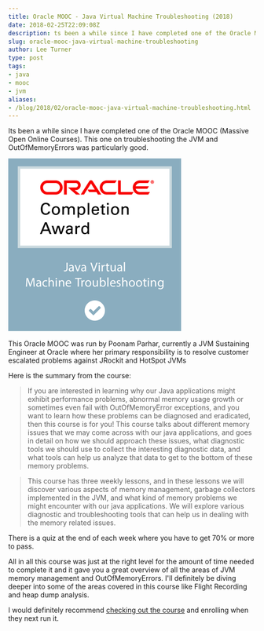```yaml
---
title: Oracle MOOC - Java Virtual Machine Troubleshooting (2018)
date: 2018-02-25T22:09:08Z
description: ts been a while since I have completed one of the Oracle MOOC (Massive Open Online Courses).  This one on troubleshooting the JVM and OutOfMemoryErrors was particularly good.
slug: oracle-mooc-java-virtual-machine-troubleshooting
author: Lee Turner
type: post
tags:
- java
- mooc
- jvm
aliases:
- /blog/2018/02/oracle-mooc-java-virtual-machine-troubleshooting.html
---
```

Its been a while since I have completed one of the Oracle MOOC (Massive Open Online Courses).  This one on troubleshooting the JVM and OutOfMemoryErrors was particularly good.

![JVM Troubleshooting Orcale MOOC](/img/blog/2018-02-25-oracle-mooc-java-virtual-machine-troubleshooting/completion-award-for-oracle-mooc-java-virtual-machine-troubleshooting-2018.png)

This Oracle MOOC was run by Poonam Parhar, currently a JVM Sustaining Engineer at Oracle where her primary responsibility is to resolve customer escalated problems against JRockit and HotSpot JVMs

Here is the summary from the course:

>If you are interested in learning why our Java applications might exhibit performance problems, abnormal memory usage growth or sometimes even fail with OutOfMemoryError exceptions, and you want to learn how these problems can be diagnosed and eradicated, then this course is for you! This course talks about different memory issues that we may come across with our java applications, and goes in detail on how we should approach these issues, what diagnostic tools we should use to collect the interesting diagnostic data, and what tools can help us analyze that data to get to the bottom of these memory problems.

>This course has three weekly lessons, and in these lessons we will discover various aspects of memory management, garbage collectors implemented in the JVM, and what kind of memory problems we might encounter with our java applications. We will explore various diagnostic and troubleshooting tools that can help us in dealing with the memory related issues.

There is a quiz at the end of each week where you have to get 70% or more to pass.

All in all this course was just at the right level for the amount of time needed to complete it and it gave you a great overview of all the areas of JVM memory management and OutOfMemoryErrors.  I'll definitely be diving deeper into some of the areas covered in this course like Flight Recording and heap dump analysis.

I would definitely recommend [checking out the course](https://apexapps.oracle.com/pls/apex/f?p=44785:149:0::::P17_EVENT_ID:5688) and enrolling when they next run it.

